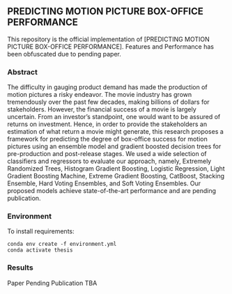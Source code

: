 ## PREDICTING MOTION PICTURE BOX-OFFICE PERFORMANCE

This repository is the official implementation of [PREDICTING MOTION PICTURE BOX-OFFICE PERFORMANCE].
Features and Performance has been obfuscated due to pending paper.



### Abstract
The difficulty in gauging product demand has made the production of motion pictures a risky endeavor. The movie industry has grown tremendously over the past few decades, making billions of dollars for stakeholders. However, the financial success of a movie is largely uncertain. From an investor’s standpoint, one would want to be assured of returns on investment. Hence, in order to provide the stakeholders an estimation of what return a movie might generate, this research proposes a framework for predicting the degree of box-office success for motion pictures using an ensemble model and gradient boosted decision trees for pre-production and post-release stages. We used a wide selection of classifiers and regressors to evaluate our approach, namely, Extremely Randomized Trees, Histogram Gradient Boosting, Logistic Regression, Light Gradient Boosting Machine, Extreme Gradient Boosting, CatBoost, Stacking Ensemble, Hard Voting Ensembles, and Soft Voting Ensembles. Our proposed models achieve state-of-the-art performance and are pending publication.


### Environment

To install requirements:

```setup
conda env create -f environment.yml
conda activate thesis
```

### Results

Paper Pending Publication
TBA

